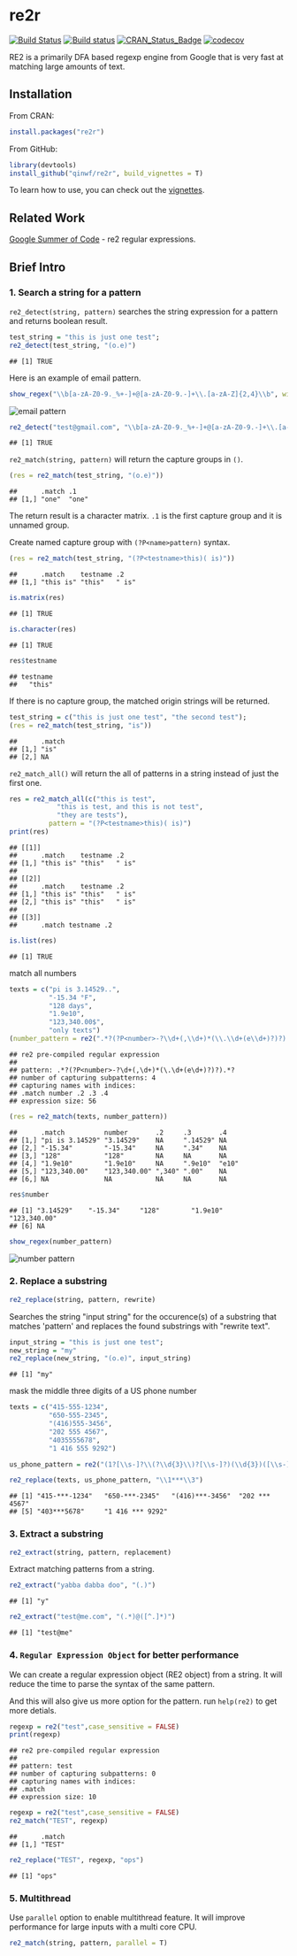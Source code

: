 re2r
====

[![Build Status](https://travis-ci.org/qinwf/re2r.svg?branch=master)](https://travis-ci.org/qinwf/re2r) [![Build status](https://ci.appveyor.com/api/projects/status/n34unrvurpv18si5/branch/master?svg=true)](https://ci.appveyor.com/project/qinwf/re2r/branch/master) [![CRAN\_Status\_Badge](http://www.r-pkg.org/badges/version/re2r)](http://cran.r-project.org/package=re2r) [![codecov](https://codecov.io/gh/qinwf/re2r/branch/master/graph/badge.svg)](https://codecov.io/gh/qinwf/re2r)

RE2 is a primarily DFA based regexp engine from Google that is very fast at matching large amounts of text.

Installation
------------

From CRAN:

``` r
install.packages("re2r")
```

From GitHub:

``` r
library(devtools)
install_github("qinwf/re2r", build_vignettes = T)
```

To learn how to use, you can check out the [vignettes](https://qinwenfeng.com/re2r_doc/).

Related Work
------------

[Google Summer of Code](https://github.com/rstats-gsoc/gsoc2016/wiki/re2-regular-expressions) - re2 regular expressions.

Brief Intro
-----------

### 1. Search a string for a pattern

`re2_detect(string, pattern)` searches the string expression for a pattern and returns boolean result.

``` r
test_string = "this is just one test";
re2_detect(test_string, "(o.e)")
```

    ## [1] TRUE

Here is an example of email pattern.

``` r
show_regex("\\b[a-zA-Z0-9._%+-]+@[a-zA-Z0-9.-]+\\.[a-zA-Z]{2,4}\\b", width = 670, height = 280)
```

![email pattern](https://raw.githubusercontent.com/qinwf/re2r/master/inst/img/email.png)

``` r
re2_detect("test@gmail.com", "\\b[a-zA-Z0-9._%+-]+@[a-zA-Z0-9.-]+\\.[a-zA-Z]{2,4}\\b")
```

    ## [1] TRUE

`re2_match(string, pattern)` will return the capture groups in `()`.

``` r
(res = re2_match(test_string, "(o.e)"))
```

    ##      .match .1   
    ## [1,] "one"  "one"

The return result is a character matrix. `.1` is the first capture group and it is unnamed group.

Create named capture group with `(?P<name>pattern)` syntax.

``` r
(res = re2_match(test_string, "(?P<testname>this)( is)"))
```

    ##      .match    testname .2   
    ## [1,] "this is" "this"   " is"

``` r
is.matrix(res)
```

    ## [1] TRUE

``` r
is.character(res)
```

    ## [1] TRUE

``` r
res$testname
```

    ## testname 
    ##   "this"

If there is no capture group, the matched origin strings will be returned.

``` r
test_string = c("this is just one test", "the second test");
(res = re2_match(test_string, "is"))
```

    ##      .match
    ## [1,] "is"  
    ## [2,] NA

`re2_match_all()` will return the all of patterns in a string instead of just the first one.

``` r
res = re2_match_all(c("this is test", 
            "this is test, and this is not test", 
            "they are tests"), 
          pattern = "(?P<testname>this)( is)")
print(res)
```

    ## [[1]]
    ##      .match    testname .2   
    ## [1,] "this is" "this"   " is"
    ## 
    ## [[2]]
    ##      .match    testname .2   
    ## [1,] "this is" "this"   " is"
    ## [2,] "this is" "this"   " is"
    ## 
    ## [[3]]
    ##      .match testname .2

``` r
is.list(res)
```

    ## [1] TRUE

match all numbers

``` r
texts = c("pi is 3.14529..",
          "-15.34 °F",
          "128 days",
          "1.9e10",
          "123,340.00$",
          "only texts")
(number_pattern = re2(".*?(?P<number>-?\\d+(,\\d+)*(\\.\\d+(e\\d+)?)?).*?"))
```

    ## re2 pre-compiled regular expression
    ## 
    ## pattern: .*?(?P<number>-?\d+(,\d+)*(\.\d+(e\d+)?)?).*?
    ## number of capturing subpatterns: 4
    ## capturing names with indices: 
    ## .match number .2 .3 .4
    ## expression size: 56

``` r
(res = re2_match(texts, number_pattern))
```

    ##      .match          number       .2     .3       .4   
    ## [1,] "pi is 3.14529" "3.14529"    NA     ".14529" NA   
    ## [2,] "-15.34"        "-15.34"     NA     ".34"    NA   
    ## [3,] "128"           "128"        NA     NA       NA   
    ## [4,] "1.9e10"        "1.9e10"     NA     ".9e10"  "e10"
    ## [5,] "123,340.00"    "123,340.00" ",340" ".00"    NA   
    ## [6,] NA              NA           NA     NA       NA

``` r
res$number
```

    ## [1] "3.14529"    "-15.34"     "128"        "1.9e10"     "123,340.00"
    ## [6] NA

``` r
show_regex(number_pattern)
```

![number pattern](https://raw.githubusercontent.com/qinwf/re2r/master/inst/img/number.png)

### 2. Replace a substring

``` r
re2_replace(string, pattern, rewrite)
```

Searches the string "input string" for the occurence(s) of a substring that matches 'pattern' and replaces the found substrings with "rewrite text".

``` r
input_string = "this is just one test";
new_string = "my"
re2_replace(new_string, "(o.e)", input_string)
```

    ## [1] "my"

mask the middle three digits of a US phone number

``` r
texts = c("415-555-1234",
          "650-555-2345",
          "(416)555-3456",
          "202 555 4567",
          "4035555678",
          "1 416 555 9292")

us_phone_pattern = re2("(1?[\\s-]?\\(?\\d{3}\\)?[\\s-]?)(\\d{3})([\\s-]?\\d{4})")

re2_replace(texts, us_phone_pattern, "\\1***\\3")
```

    ## [1] "415-***-1234"   "650-***-2345"   "(416)***-3456"  "202 *** 4567"  
    ## [5] "403***5678"     "1 416 *** 9292"

### 3. Extract a substring

``` r
re2_extract(string, pattern, replacement)
```

Extract matching patterns from a string.

``` r
re2_extract("yabba dabba doo", "(.)")
```

    ## [1] "y"

``` r
re2_extract("test@me.com", "(.*)@([^.]*)")
```

    ## [1] "test@me"

### 4. `Regular Expression Object` for better performance

We can create a regular expression object (RE2 object) from a string. It will reduce the time to parse the syntax of the same pattern.

And this will also give us more option for the pattern. run `help(re2)` to get more detials.

``` r
regexp = re2("test",case_sensitive = FALSE)
print(regexp)
```

    ## re2 pre-compiled regular expression
    ## 
    ## pattern: test
    ## number of capturing subpatterns: 0
    ## capturing names with indices: 
    ## .match
    ## expression size: 10

``` r
regexp = re2("test",case_sensitive = FALSE)
re2_match("TEST", regexp)
```

    ##      .match
    ## [1,] "TEST"

``` r
re2_replace("TEST", regexp, "ops")
```

    ## [1] "ops"

### 5. Multithread

Use `parallel` option to enable multithread feature. It will improve performance for large inputs with a multi core CPU.

``` r
re2_match(string, pattern, parallel = T)
```
